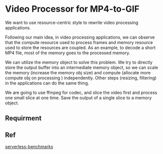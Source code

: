 # Video Processor for MP4-to-GIF

We want to use resource-centric style to rewrite video processing applications.

Following our main idea, in video processing applications, we can observe that the compute resource used to process frames and memory resource used to store the resources are coupled. As an example, to decode a short MP4 file, most of the memory goes to the processed memory.  

We can utilize the memory object to solve this problem. We try to directly store the output buffer into an intermediate memory object, so we can scale the memory (increase the memory obj size) and compute (allocate more compute obj on processing ) independently. Other steps (resizing, filtering) in the applications can do the same thing.

We are going to use ffmpeg for codec, and slice the video first and process one small slice at one time. Save the output of a single slice to a memory object.

## Requirment

<!-- ```bash
pip install ffmpy3
``` -->

## Ref

[serverless-benchmarks](https://github.com/spcl/serverless-benchmarks/tree/master/benchmarks/200.multimedia/220.video-processing)